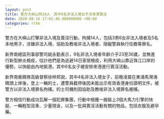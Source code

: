 ```yaml
---
layout: post
title: 警方大嶼山拘14人　其中6名非法入境女子涉來港賣淫
date: 2020-08-16 17:01:40.000000000 +08:00
categories: rthk
---
```


警方在大嶼山打擊非法入境及賣淫行動，拘捕14人，包括3男6女非法入境者及5名本地男子，涉嫌非法入境、協助及教唆非法入境者、阻礙警員執行任務等罪名。

新界南總區刑事部警司姚永勤表示，9名非法入境者年齡介乎23至36歲，並無進行新型肺炎檢疫，估計他們是為逃避14日家居檢疫，利用大嶼山靠近珠江口岸的優勢，以快艇由內地抵港。其中6名女子被安排來港進行賣淫活動。

新界南衝鋒隊高級督察徐梓邦說，其中4名非法入境女子，前晚凌晨在東涌馬灣涌碼頭上岸後，登上一輛的士，遭警員截停後因未能出示有效香港身份證明文件，被警方以非法入境罪名拘捕。的士司機則因協助及教唆非法入境罪名被捕。

警方相信行動成功瓦解一個犯罪集團，行動中檢獲一艘裝上3個大馬力引擎的快艇、一輛輕型貨車、少量現金，以及一批與賣淫活動有關的物品，包括衣服及避孕藥。
